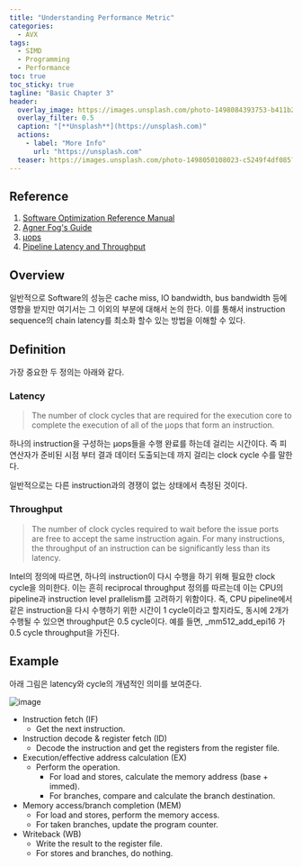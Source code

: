 ```yaml
---
title: "Understanding Performance Metric"
categories:
  - AVX
tags:
  - SIMD
  - Programming
  - Performance
toc: true
toc_sticky: true
tagline: "Basic Chapter 3"
header:
  overlay_image: https://images.unsplash.com/photo-1498084393753-b411b2d26b34?ixlib=rb-4.0.3&ixid=MnwxMjA3fDB8MHxwaG90by1wYWdlfHx8fGVufDB8fHx8&auto=format&fit=crop&w=1632&q=80
  overlay_filter: 0.5
  caption: "[**Unsplash**](https://unsplash.com)"
  actions:
    - label: "More Info"
      url: "https://unsplash.com"
  teaser: https://images.unsplash.com/photo-1498050108023-c5249f4df085?ixlib=rb-4.0.3&ixid=MnwxMjA3fDB8MHxwaG90by1wYWdlfHx8fGVufDB8fHx8&auto=format&fit=crop&w=1172&q=80
---
```


## Reference
1. [Software Optimization Reference Manual](https://www.intel.com/content/www/us/en/developer/articles/technical/intel-sdm.html#optimization)
2. [Agner Fog's Guide](https://www.agner.org/optimize/)
3. [μops](https://uops.info/background.html)
4. [Pipeline Latency and Throughput](https://mediaspace.illinois.edu/media/t/1_j92uv9l2)

## Overview 

일반적으로 Software의 성능은 cache miss, IO bandwidth, bus bandwidth 등에 영향을 받지만 여기서는 그 이외의 부분에 대해서 논의 한다. 
이를 통해서 instruction sequence의 chain latency를 최소화 할수 있는 방법을 이해할 수 있다.

## Definition

가장 중요한 두 정의는 아래와 같다. 

### Latency

> The number of clock cycles that are required for the execution core to complete the execution of all of the μops that form an instruction.


하나의 instruction을 구성하는 μops들을 수행 완료를 하는데 걸리는 시간이다. 즉 피연산자가 준비된 시점 부터 결과 데이터 도출되는데 까지 걸리는 clock cycle 수를 말한다. 

일반적으로는 다른 instruction과의 경쟁이 없는 상태에서 측정된 것이다. 


### Throughput

> The number of clock cycles required to wait before the issue ports are free to accept the same instruction again. For many instructions, the throughput of an instruction can be significantly less than its latency.

Intel의 정의에 따르면, 하나의 instruction이 다시 수행을 하기 위해 필요한 clock cycle을 의미한다. 이는 흔히 reciprocal throughput 정의를 따르는데 이는 CPU의 pipeline과 instruction level prallelism를 고려하기 위함이다. 
즉, CPU pipeline에서 같은 instruction을 다시 수행하기 위한 시간이 1 cycle이라고 할지라도, 동시에 2개가 수행될 수 있으면 throughput은 0.5 cycle이다.
예를 들면, _mm512_add_epi16 가 0.5 cycle throughput을 가진다. 


## Example

아래 그림은 latency와 cycle의 개념적인 의미를 보여준다. 

![image](https://user-images.githubusercontent.com/2586880/203658732-b7c12a92-fcb2-402b-8d56-4145b6bd7783.png)


* Instruction fetch (IF)
    * Get the next instruction.
* Instruction decode & register fetch (ID)
    * Decode the instruction and get the registers from the register file.
* Execution/effective address calculation (EX)
    * Perform the operation.
        * For load and stores, calculate the memory address (base + immed).
        * For branches, compare and calculate the branch destination.
* Memory access/branch completion (MEM)
    * For load and stores, perform the memory access.
    * For taken branches, update the program counter.
* Writeback (WB)
    * Write the result to the register file.
    * For stores and branches, do nothing.

